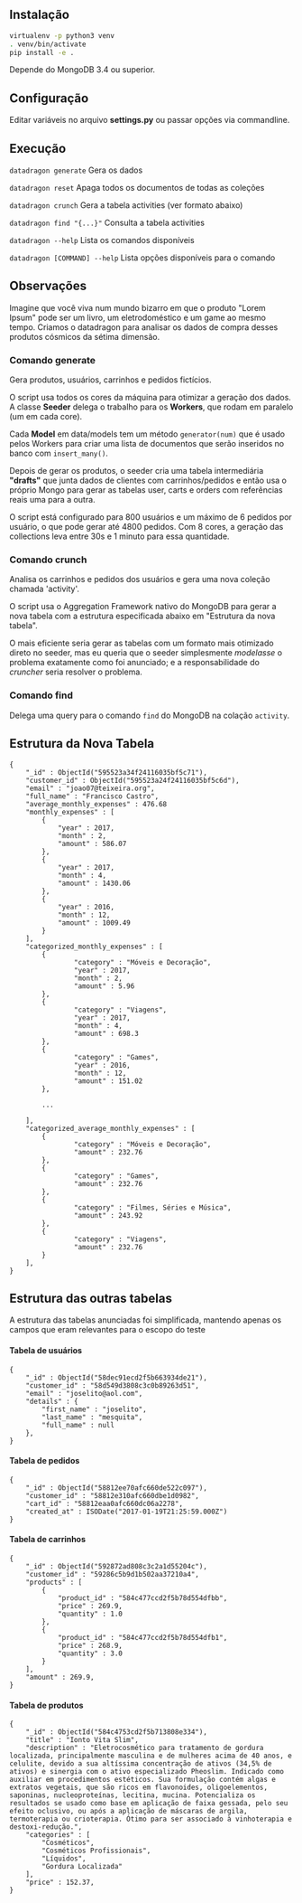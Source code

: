 ## Instalação
```bash
virtualenv -p python3 venv
. venv/bin/activate
pip install -e .
```
Depende do MongoDB 3.4 ou superior.


## Configuração
Editar variáveis no arquivo **settings.py** ou passar opções via commandline.


## Execução
`datadragon generate` Gera os dados

`datadragon reset` Apaga todos os documentos de todas as coleções

`datadragon crunch` Gera a tabela activities (ver formato abaixo)

`datadragon find "{...}"` Consulta a tabela activities

`datadragon --help` Lista os comandos disponíveis

`datadragon [COMMAND] --help` Lista opções disponíveis para o comando


## Observações

Imagine que você viva num mundo bizarro em que o produto "Lorem Ipsum" pode ser 
um livro, um eletrodoméstico e um game ao mesmo tempo. Criamos o datadragon para 
analisar os dados de compra desses produtos cósmicos da sétima dimensão.


### Comando generate

Gera produtos, usuários, carrinhos e pedidos fictícios.

O script usa todos os cores da máquina para otimizar a geração dos dados. A classe
**Seeder** delega o trabalho para os **Workers**, que rodam em paralelo (um em cada core).

Cada **Model** em data/models tem um método `generator(num)` que é usado pelos Workers 
para criar uma lista de documentos que serão inseridos no banco com `insert_many()`.

Depois de gerar os produtos, o seeder cria uma tabela intermediária **"drafts"** 
que junta dados de clientes com carrinhos/pedidos e então usa o próprio Mongo 
para gerar as tabelas user, carts e orders com referências reais uma para a outra.

O script está configurado para 800 usuários e um máximo de 6 pedidos por usuário,
o que pode gerar até 4800 pedidos. Com 8 cores, a geração das collections leva 
entre 30s e 1 minuto para essa quantidade.


### Comando crunch

Analisa os carrinhos e pedidos dos usuários e gera uma nova coleção chamada 'activity'.

O script usa o Aggregation Framework nativo do MongoDB para gerar a nova tabela
com a estrutura especificada abaixo em "Estrutura da nova tabela".

O mais eficiente seria gerar as tabelas com um formato mais otimizado direto no 
seeder, mas eu queria que o seeder simplesmente *modelasse* o problema exatamente 
como foi anunciado; e a responsabilidade do *cruncher* seria resolver o problema.


### Comando find

Delega uma query para o comando `find` do MongoDB na colação `activity`.


## Estrutura da Nova Tabela
```
{
    "_id" : ObjectId("595523a34f24116035bf5c71"),
    "customer_id" : ObjectId("595523a24f24116035bf5c6d"),
    "email" : "joao07@teixeira.org",
    "full_name" : "Francisco Castro",
    "average_monthly_expenses" : 476.68
    "monthly_expenses" : [
        {
            "year" : 2017,
            "month" : 2,
            "amount" : 586.07
        },
        {
            "year" : 2017,
            "month" : 4,
            "amount" : 1430.06
        },
        {
            "year" : 2016,
            "month" : 12,
            "amount" : 1009.49
        }
    ],
    "categorized_monthly_expenses" : [
        {
                "category" : "Móveis e Decoração",
                "year" : 2017,
                "month" : 2,
                "amount" : 5.96
        },
        {
                "category" : "Viagens",
                "year" : 2017,
                "month" : 4,
                "amount" : 698.3
        },
        {
                "category" : "Games",
                "year" : 2016,
                "month" : 12,
                "amount" : 151.02
        },
        
        ...
        
    ],
    "categorized_average_monthly_expenses" : [
        {
                "category" : "Móveis e Decoração",
                "amount" : 232.76
        },
        {
                "category" : "Games",
                "amount" : 232.76
        },
        {
                "category" : "Filmes, Séries e Música",
                "amount" : 243.92
        },
        {
                "category" : "Viagens",
                "amount" : 232.76
        }
    ],
}
```


## Estrutura das outras tabelas 

A estrutura das tabelas anunciadas foi simplificada, mantendo apenas os campos 
que eram relevantes para o escopo do teste

#### Tabela de usuários
```
{
    "_id" : ObjectId("58dec91ecd2f5b663934de21"),
    "customer_id" : "58d549d3808c3c0b89263d51",
    "email" : "joselito@aol.com",
    "details" : {
        "first_name" : "joselito",
        "last_name" : "mesquita",
        "full_name" : null
    },
}
```

#### Tabela de pedidos
```
{
    "_id" : ObjectId("58812ee70afc660de522c097"),
    "customer_id" : "58812e310afc660dbe1d0982",
    "cart_id" : "58812eaa0afc660dc06a2278",
    "created_at" : ISODate("2017-01-19T21:25:59.000Z")
}
```

#### Tabela de carrinhos
``` 
{
    "_id" : ObjectId("592872ad808c3c2a1d55204c"),
    "customer_id" : "59286c5b9d1b502aa37210a4",
    "products" : [ 
        {
            "product_id" : "584c477ccd2f5b78d554dfbb",
            "price" : 269.9,
            "quantity" : 1.0
        },
        {
            "product_id" : "584c477ccd2f5b78d554dfb1",
            "price" : 268.9,
            "quantity" : 3.0
        }
    ],
    "amount" : 269.9,
}
```

#### Tabela de produtos
```
{
    "_id" : ObjectId("584c4753cd2f5b713808e334"),
    "title" : "Ionto Vita Slim",
    "description" : "Eletrocosmético para tratamento de gordura localizada, principalmente masculina e de mulheres acima de 40 anos, e celulite, devido a sua altíssima concentração de ativos (34,5% de ativos) e sinergia com o ativo especializado Pheoslim. Indicado como auxiliar em procedimentos estéticos. Sua formulação contém algas e extratos vegetais, que são ricos em flavonoides, oligoelementos, saponinas, nucleoproteínas, lecitina, mucina. Potencializa os resultados se usado como base em aplicação de faixa gessada, pelo seu efeito oclusivo, ou após a aplicação de máscaras de argila, termoterapia ou crioterapia. Ótimo para ser associado à vinhoterapia e destoxi-redução.",
    "categories" : [ 
        "Cosméticos", 
        "Cosméticos Profissionais", 
        "Líquidos", 
        "Gordura Localizada"
    ],
    "price" : 152.37,
}
```
